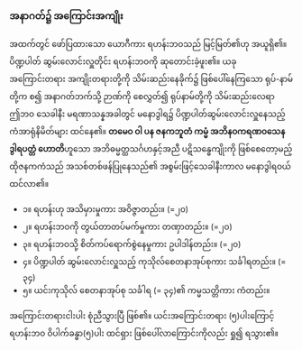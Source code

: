 ### အနာဂတ်၌ အကြောင်းအကျိုး

အထက်တွင် ဖော်ပြထားသော ယောဂီကား ရဟန်းဘဝသည် မြင့်မြတ်၏ဟု အယူရှိ၏။ 
ပိဏ္ဍပါတ် ဆွမ်းလောင်းလှူတိုင်း ရဟန်းဘဝကို ဆုတောင်းခဲ့ဖူး၏။ 
ယခု အကြောင်းတရား အကျိုးတရားတို့ကို သိမ်းဆည်းနေခိုက်၌ ဖြစ်ပေါ်နေကြသော ရုပ်-နာမ်တို့က စ၍ အနာဂတ်ဘက်သို့ ဉာဏ်ကို စေလွှတ်၍ ရုပ်နာမ်တို့ကို သိမ်းဆည်းလေရာ ဤဘဝ သေခါနီး မရဏာသန္နအခါတွင် မနောဒွါရ၌ ပိဏ္ဍပါတ်ဆွမ်းလောင်းလှူနေသည့် ကံအာရုံနိမိတ်များ ထင်နေ၏။ 
**တမေဝ ဝါ ပန ဇနကဘူတံ ကမ္မံ အဘိနဝကရဏဝသေန ဒွါရပတ္တံ ဟောတိ**ဟူသော အဘိဓမ္မတ္ထသင်္ဂဟနှင့်အညီ ပဋိသန္ဓေကျိုးကို ဖြစ်စေတော့မည့် ထိုဇနကကံသည် အသစ်တစ်ဖန်ပြုနေသည်၏ အစွမ်းဖြင့်သေခါနီးကာလ မနောဒွါရဝယ် ထင်လာ၏။

- ၁။ ရဟန်းဟု အသိမှားမှုကား အဝိဇ္ဇာတည်း။ (=၂၀)
- ၂။ ရဟန်းဘဝကို တွယ်တာတပ်မက်မှုကား တဏှာတည်း။ (=၂၀)
- ၃။ ရဟန်းဘဝသို့ စိတ်ကပ်ရောက်စွဲနေမှုကား ဥပါဒါန်တည်း။ (=၂၀)
- ၄။ ပိဏ္ဍပါတ် ဆွမ်းလောင်းလှူသည့် ကုသိုလ်စေတနာအုပ်စုကား သင်္ခါရတည်း။ (= ၃၄)
- ၅။ ယင်းကုသိုလ် စေတနာအုပ်စု သင်္ခါရ (= ၃၄)၏ ကမ္မသတ္တိကား ကံတည်း။

အကြောင်းတရားငါးပါး စုံညီသွားပြီ ဖြစ်၏။ 
ယင်းအကြောင်းတရား (၅)ပါးကြောင့် ရဟန်းဘဝ ဝိပါက်ခန္ဓာ(၅)ပါး ထင်ရှား ဖြစ်ပေါ်လာကြောင်းကိုလည်း ရှု၍ ရသွား၏။
